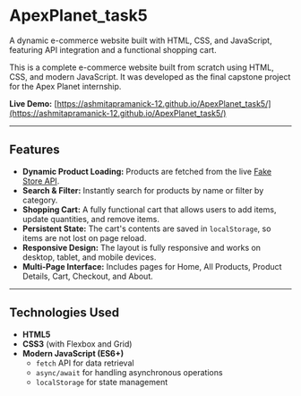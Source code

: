 # ApexPlanet_task5
A dynamic e-commerce website built with HTML, CSS, and JavaScript, featuring API integration and a functional shopping cart.


This is a complete e-commerce website built from scratch using HTML, CSS, and modern JavaScript. It was developed as the final capstone project for the Apex Planet internship.

**Live Demo:** [https://ashmitapramanick-12.github.io/ApexPlanet_task5/](https://ashmitapramanick-12.github.io/ApexPlanet_task5/)

---


## Features

- **Dynamic Product Loading:** Products are fetched from the live [Fake Store API](https://fakestoreapi.com/).
- **Search & Filter:** Instantly search for products by name or filter by category.
- **Shopping Cart:** A fully functional cart that allows users to add items, update quantities, and remove items.
- **Persistent State:** The cart's contents are saved in `localStorage`, so items are not lost on page reload.
- **Responsive Design:** The layout is fully responsive and works on desktop, tablet, and mobile devices.
- **Multi-Page Interface:** Includes pages for Home, All Products, Product Details, Cart, Checkout, and About.

---

## Technologies Used

- **HTML5**
- **CSS3** (with Flexbox and Grid)
- **Modern JavaScript (ES6+)**
    - `fetch` API for data retrieval
    - `async/await` for handling asynchronous operations
    - `localStorage` for state management
